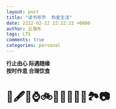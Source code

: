 ```yaml
---
layout: post
title: "读书写字  热爱生活"
date: 2222-02-22 22:22:22 +0800
author: 丘海东 
tags: LTS
comments: true
categories: personal
---
```

**行止由心    际遇随缘**  
**按时作息    合理饮食**  
# 📖️🖋️🏀️⌚️🚲️🚉️🎼️🍉️🍳️🍵️🏞️📷️
